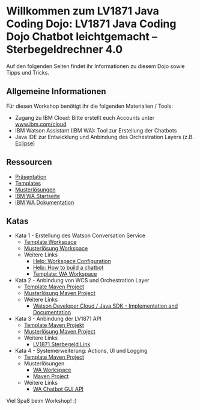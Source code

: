 <h1>Willkommen zum LV1871 Java Coding Dojo: LV1871 Java Coding Dojo Chatbot leichtgemacht – Sterbegeldrechner 4.0</h1>

Auf den folgenden Seiten findet ihr Informationen zu diesem Dojo sowie Tipps und Tricks. 

<h2>Allgemeine Informationen</h2>
Für diesen Workshop benötigt ihr die folgenden Materialien / Tools:
<ul>
		<li>Zugang zu IBM Cloud: Bitte erstellt euch Accounts unter <a href="https://www.ibm.com/cloud/">www.ibm.com/cloud</a></li>
<li>IBM Watson Assistant (IBM WA): Tool zur Erstellung der Chatbots</li>
<li>Java IDE zur Entwicklung und Anbindung des Orchestration Layers (z.B. <a href="https://www.eclipse.org/downloads/">Eclipse</a>)</li>
			</ul>

<h2>Ressourcen</h2> 
<ul>
		<li><a href="ChatbotsLeichtgemacht.pdf">Präsentation</a></li>
<li><a href="Templates">Templates</a></li>
<li><a href="Musterlösungen">Musterlösungen</a></li>
<li><a href="https://watson-assistant.eu-de.bluemix.net/">IBM WA Startseite</a></li>
<li><a href="https://console.bluemix.net/docs/services/conversation/configure-workspace.html#configuring-a-watson-assistant-workspace">IBM WA Dokumentation</a></li>
			</ul>


<h2>Katas</h2>
<ul>
	<li> Kata 1 - Erstellung des Watson Conversation Service 
	<ul>
		<li><a href="Templates/dojo_template.json">Template Workspace</a></li>
		<li><a href="Musterlösungen/dojo_solution.json">Musterlösung Workspace</a></li>
		<li>Weitere Links
			<ul>
				<li><a href="https://console.bluemix.net/docs/services/conversation/configure-workspace.html#configuring-a-watson-assistant-workspace">Help: Workspace Configuration</a></li>
				<li><a href="www.ibm.com/watson/how-to-build-a-chatbot/">Help: How to build a chatbot</a></li>
				<li><a href="">Template: WA Workspace</a></li>
			</ul>
		</li>
	</ul>
	</li>
	<li> Kata 2 - Anbindung von WCS und Orchestration Layer
	<ul>
		<li><a href="Templates/java_template.zip">Template Maven Project</a></li>
		<li><a href="Templates/java_context.zip">Musterlösung Maven Project</a></li>
		<li>Weitere Links
			<ul>
				<li><a href="github.com/watson-developer-cloud/java-sdk/">Watson Developer Cloud / Java SDK - Implementation and  Documentation</a></li>
			</ul>
		</li>
	</ul>
	</li>
	<li> Kata 3 - Anbindung der LV1871 API 
	<ul>
		<li><a href="Templates/java_context.zip">Template Maven Projekt</a></li>
		<li><a href="Templates/java_lv1871api.zip">Musterlösung Maven Project</a></li>
		<li>Weitere Links
			<ul>
				<li><a href="www.lv1871.de/lv1871_internet/sterbegeldversicherung.htm#/?versicherungssumme=9000">LV1871 Sterbegeld Link</a></li>
			</ul>
		</li>
	</ul>
	</li>
	<li> Kata 4 - Systemerweiterung: Actions, UI und Logging
	<ul>
		<li><a href="Templates/java_lv1871api.zip">Template Maven Project</a></li>
		<li>Musterlösungen
			<ul>
				<li><a href="Musterlösungen/dojo_solution.json">WA Workspace</a></li>
				<li><a href="Musterlösungen/java_actions.zip">Maven Project</a></li>
			</ul>
			</li>
		<li>Weitere Links
			<ul>
				<li><a href="https://git.ng.bluemix.net/insdach/chatbot-template">WA Chatbot GUI API</a></li>
			</ul>
		</li>
	</ul>
	</li>
</ul>



Viel Spaß beim Workshop! :)
  

